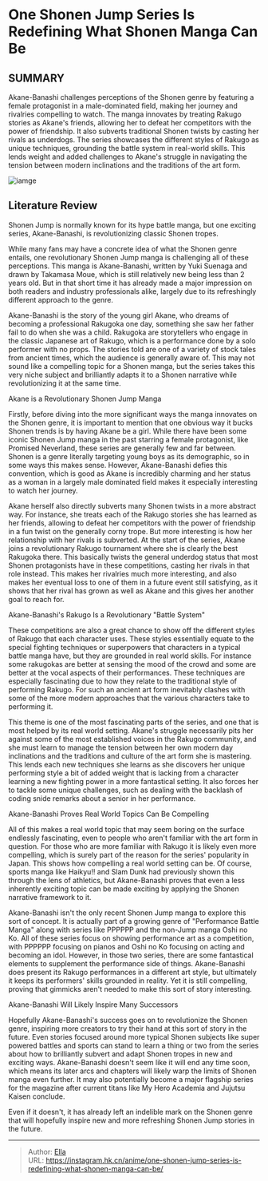 # One Shonen Jump Series Is Redefining What Shonen Manga Can Be


## SUMMARY 



  Akane-Banashi challenges perceptions of the Shonen genre by featuring a female protagonist in a male-dominated field, making her journey and rivalries compelling to watch.   The manga innovates by treating Rakugo stories as Akane&#39;s friends, allowing her to defeat her competitors with the power of friendship. It also subverts traditional Shonen twists by casting her rivals as underdogs.   The series showcases the different styles of Rakugo as unique techniques, grounding the battle system in real-world skills. This lends weight and added challenges to Akane&#39;s struggle in navigating the tension between modern inclinations and the traditions of the art form.  

![iamge](https://static1.srcdn.com/wordpress/wp-content/uploads/2023/09/akane-from-akane-banashi.jpg)

## Literature Review

Shonen Jump is normally known for its hype battle manga, but one exciting series, Akane-Banashi, is revolutionizing classic Shonen tropes.




While many fans may have a concrete idea of what the Shonen genre entails, one revolutionary Shonen Jump manga is challenging all of these perceptions. This manga is Akane-Banashi, written by Yuki Suenaga and drawn by Takamasa Moue, which is still relatively new being less than 2 years old. But in that short time it has already made a major impression on both readers and industry professionals alike, largely due to its refreshingly different approach to the genre.




Akane-Banashi is the story of the young girl Akane, who dreams of becoming a professional Rakugoka one day, something she saw her father fail to do when she was a child. Rakugoka are storytellers who engage in the classic Japanese art of Rakugo, which is a performance done by a solo performer with no props. The stories told are one of a variety of stock tales from ancient times, which the audience is generally aware of. This may not sound like a compelling topic for a Shonen manga, but the series takes this very niche subject and brilliantly adapts it to a Shonen narrative while revolutionizing it at the same time.


 Akane is a Revolutionary Shonen Jump Manga 
          

Firstly, before diving into the more significant ways the manga innovates on the Shonen genre, it is important to mention that one obvious way it bucks Shonen trends is by having Akane be a girl. While there have been some iconic Shonen Jump manga in the past starring a female protagonist, like Promised Neverland, these series are generally few and far between. Shonen is a genre literally targeting young boys as its demographic, so in some ways this makes sense. However, Akane-Banashi defies this convention, which is good as Akane is incredibly charming and her status as a woman in a largely male dominated field makes it especially interesting to watch her journey.




Akane herself also directly subverts many Shonen twists in a more abstract way. For instance, she treats each of the Rakugo stories she has learned as her friends, allowing to defeat her competitors with the power of friendship in a fun twist on the generally corny trope. But more interesting is how her relationship with her rivals is subverted. At the start of the series, Akane joins a revolutionary Rakugo tournament where she is clearly the best Rakugoka there. This basically twists the general underdog status that most Shonen protagonists have in these competitions, casting her rivals in that role instead. This makes her rivalries much more interesting, and also makes her eventual loss to one of them in a future event still satisfying, as it shows that her rival has grown as well as Akane and this gives her another goal to reach for.



 Akane-Banashi&#39;s Rakugo Is a Revolutionary &#34;Battle System&#34; 
          




These competitions are also a great chance to show off the different styles of Rakugo that each character uses. These styles essentially equate to the special fighting techniques or superpowers that characters in a typical battle manga have, but they are grounded in real world skills. For instance some rakugokas are better at sensing the mood of the crowd and some are better at the vocal aspects of their performances. These techniques are especially fascinating due to how they relate to the traditional style of performing Rakugo. For such an ancient art form inevitably clashes with some of the more modern approaches that the various characters take to performing it.

This theme is one of the most fascinating parts of the series, and one that is most helped by its real world setting. Akane&#39;s struggle necessarily pits her against some of the most established voices in the Rakugo community, and she must learn to manage the tension between her own modern day inclinations and the traditions and culture of the art form she is mastering. This lends each new techniques she learns as she discovers her unique performing style a bit of added weight that is lacking from a character learning a new fighting power in a more fantastical setting. It also forces her to tackle some unique challenges, such as dealing with the backlash of coding snide remarks about a senior in her performance.






 Akane-Banashi Proves Real World Topics Can Be Compelling 
          

All of this makes a real world topic that may seem boring on the surface endlessly fascinating, even to people who aren&#39;t familiar with the art form in question. For those who are more familiar with Rakugo it is likely even more compelling, which is surely part of the reason for the series&#39; popularity in Japan. This shows how compelling a real world setting can be. Of course, sports manga like Haikyu!! and Slam Dunk had previously shown this through the lens of athletics, but Akane-Banashi proves that even a less inherently exciting topic can be made exciting by applying the Shonen narrative framework to it.

Akane-Banashi isn&#39;t the only recent Shonen Jump manga to explore this sort of concept. It is actually part of a growing genre of &#34;Performance Battle Manga&#34; along with series like PPPPPP and the non-Jump manga Oshi no Ko. All of these series focus on showing performance art as a competition, with PPPPPP focusing on pianos and Oshi no Ko focusing on acting and becoming an idol. However, in those two series, there are some fantastical elements to supplement the performance side of things. Akane-Banashi does present its Rakugo performances in a different art style, but ultimately it keeps its performers&#39; skills grounded in reality. Yet it is still compelling, proving that gimmicks aren&#39;t needed to make this sort of story interesting.






 Akane-Banashi Will Likely Inspire Many Successors 
          

Hopefully Akane-Banashi&#39;s success goes on to revolutionize the Shonen genre, inspiring more creators to try their hand at this sort of story in the future. Even stories focused around more typical Shonen subjects like super powered battles and sports can stand to learn a thing or two from the series about how to brilliantly subvert and adapt Shonen tropes in new and exciting ways. Akane-Banashi doesn&#39;t seem like it will end any time soon, which means its later arcs and chapters will likely warp the limits of Shonen manga even further. It may also potentially become a major flagship series for the magazine after current titans like My Hero Academia and Jujutsu Kaisen conclude.

Even if it doesn&#39;t, it has already left an indelible mark on the Shonen genre that will hopefully inspire new and more refreshing Shonen Jump stories in the future.






---

> Author: [Ella](https://instagram.hk.cn/)  
> URL: https://instagram.hk.cn/anime/one-shonen-jump-series-is-redefining-what-shonen-manga-can-be/  


